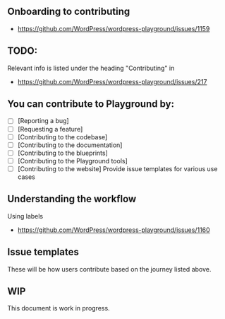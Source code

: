 ## Onboarding to contributing
- https://github.com/WordPress/wordpress-playground/issues/1159


## TODO: 
Relevant info is listed under the heading "Contributing" in
- https://github.com/WordPress/wordpress-playground/issues/217

## You can contribute to Playground by:
- [ ] [Reporting a bug]
- [ ] [Requesting a feature]
- [ ] [Contributing to the codebase]
- [ ] [Contributing to the documentation]
- [ ] [Contributing to the blueprints]
- [ ] [Contributing to the Playground tools]
- [ ] [Contributing to the website]
Provide issue templates for various use cases

## Understanding the workflow
Using labels
- https://github.com/WordPress/wordpress-playground/issues/1160

## Issue templates
These will be how users contribute based on the journey listed above. 

## WIP
This document is work in progress.